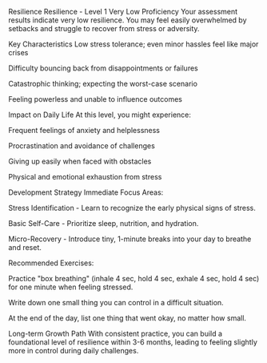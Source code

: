 Resilience
Resilience - Level 1
Very Low Proficiency
Your assessment results indicate very low resilience. You may feel easily overwhelmed by setbacks and struggle to recover from stress or adversity.

Key Characteristics
Low stress tolerance; even minor hassles feel like major crises

Difficulty bouncing back from disappointments or failures

Catastrophic thinking; expecting the worst-case scenario

Feeling powerless and unable to influence outcomes

Impact on Daily Life
At this level, you might experience:

Frequent feelings of anxiety and helplessness

Procrastination and avoidance of challenges

Giving up easily when faced with obstacles

Physical and emotional exhaustion from stress

Development Strategy
Immediate Focus Areas:

Stress Identification - Learn to recognize the early physical signs of stress.

Basic Self-Care - Prioritize sleep, nutrition, and hydration.

Micro-Recovery - Introduce tiny, 1-minute breaks into your day to breathe and reset.

Recommended Exercises:

Practice "box breathing" (inhale 4 sec, hold 4 sec, exhale 4 sec, hold 4 sec) for one minute when feeling stressed.

Write down one small thing you can control in a difficult situation.

At the end of the day, list one thing that went okay, no matter how small.

Long-term Growth Path
With consistent practice, you can build a foundational level of resilience within 3-6 months, leading to feeling slightly more in control during daily challenges.